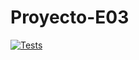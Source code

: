 # Proyecto-E03

[![Tests](https://github.com/SyTW2425/Proyecto-E03/actions/workflows/node.js.yml/badge.svg)](https://github.com/SyTW2425/Proyecto-E03/actions/workflows/node.js.yml)